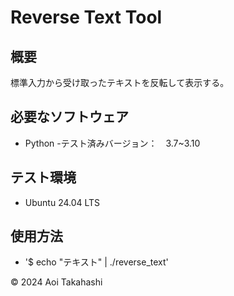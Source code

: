 # Reverse Text Tool

## 概要
標準入力から受け取ったテキストを反転して表示する。

## 必要なソフトウェア
- Python
  -テスト済みバージョン：　3.7~3.10

## テスト環境
- Ubuntu 24.04 LTS

## 使用方法
- '$ echo "テキスト" | ./reverse_text'

© 2024 Aoi Takahashi

